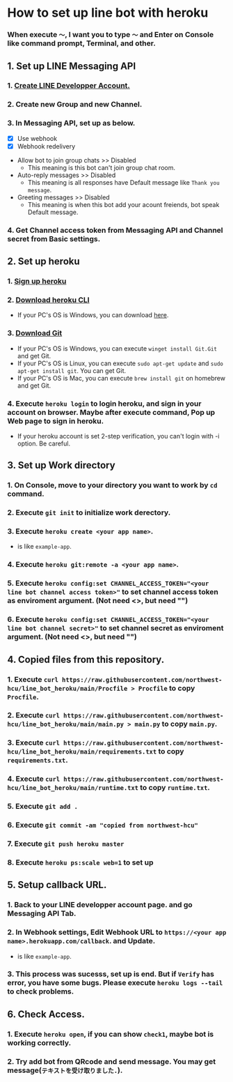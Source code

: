 # How to set up line bot with heroku

### When execute `～`, I want you to type `～` and Enter on Console like command prompt, Terminal, and other.

## 1. Set up LINE Messaging API

### 1. [Create LINE Developper Account.](https://developers.line.biz/ja/services/line-login/)
### 2. Create new Group and new Channel.
### 3. In Messaging API, set up as below.
* [x] Use webhook
* [x] Webhook redelivery
* Allow bot to join group chats >> Disabled
  * This meaning is this bot can't join group chat room.
* Auto-reply messages >> Disabled
  * This meaning is all responses have Default message like `Thank you message`.
* Greeting messages >> Disabled
  * This meaning is when this bot add your acount freiends, bot speak Default message.
### 4. Get Channel access token from Messaging API and Channel secret from Basic settings.


## 2. Set up heroku

### 1. [Sign up heroku](https://id.heroku.com/login)
### 2. [Download heroku CLI](https://devcenter.heroku.com/ja/articles/heroku-cli)
* If your PC's OS is Windows, you can download [here](https://cli-assets.heroku.com/heroku-x64.exe).
### 3. [Download Git](https://www.atlassian.com/ja/git/tutorials/install-git)
* If your PC's OS is Windows, you can execute `winget install Git.Git` and get Git.
* If your PC's OS is Linux, you can execute `sudo apt-get update` and `sudo apt-get install git`. You can get Git.
* If your PC's OS is Mac, you can execute `brew install git` on homebrew and get Git.
### 4. Execute `heroku login` to login heroku, and sign in your account on browser. Maybe after execute command, Pop up Web page to sign in heroku.
* If your heroku account is set 2-step verification, you can't login with -i option. Be careful.

## 3. Set up Work directory

### 1. On Console, move to your directory you want to work by `cd` command.
### 2. Execute `git init` to initialize work derectory.
### 3. Execute `heroku create <your app name>`. 
* <your app name> is like `example-app`.
### 4. Execute `heroku git:remote -a <your app name>`.
### 5. Execute `heroku config:set CHANNEL_ACCESS_TOKEN="<your line bot channel access token>"` to set channel access token as enviroment argument. (Not need <>, but need "")
### 6. Execute `heroku config:set CHANNEL_ACCESS_TOKEN="<your line bot channel secret>"` to set channel secret as enviroment argument. (Not need <>, but need "")

## 4. Copied files from this repository.

### 1. Execute `curl https://raw.githubusercontent.com/northwest-hcu/line_bot_heroku/main/Procfile > Procfile` to copy `Procfile`.
### 2. Execute `curl https://raw.githubusercontent.com/northwest-hcu/line_bot_heroku/main/main.py > main.py` to copy `main.py`.
### 3. Execute `curl https://raw.githubusercontent.com/northwest-hcu/line_bot_heroku/main/requirements.txt` to copy `requirements.txt`.
### 4. Execute `curl https://raw.githubusercontent.com/northwest-hcu/line_bot_heroku/main/runtime.txt` to copy `runtime.txt`.
### 5. Execute `git add .`
### 6. Execute `git commit -am "copied from northwest-hcu"`
### 7. Execute `git push heroku master`
### 8. Execute `heroku ps:scale web=1` to set up

## 5. Setup callback URL.
### 1. Back to your LINE developper account page. and go Messaging API Tab.
### 2. In Webhook settings, Edit Webhook URL to `https://<your app name>.herokuapp.com/callback`. and Update.
* <your app name> is like `example-app`.
### 3. This process was sucesss, set up is end. But if `Verify` has error, you have some bugs. Please execute `heroku logs --tail` to check problems. 

## 6. Check Access.
### 1. Execute `heroku open`, if you can show `check1`, maybe bot is working correctly.
### 2. Try add bot from QRcode and send message. You may get message(`テキストを受け取りました.`). 


